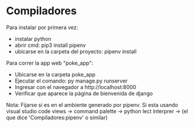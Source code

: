# Compiladores

Para instalar por primera vez:
 - instalar python 
 - abrir cmd: pip3 install pipenv
 - ubicarse en la carpeta del proyecto: pipenv install

 Para correr la app web "poke_app":
 - Ubicarse en la carpeta poke_app
 - Ejecutar el comando: py manage.py runserver
 - Ingresar con el navegador a http://localhost:8000
 - Verificar que aparece la página de bienvenida de django
 
 Nota:
 Fijarse si es en el ambiente generado por pipenv.
 Si esta usando visual studio code 
 views -> command palette -> python lect interprer -> (el que dice 'Compiladores:pipenv' o similar)
